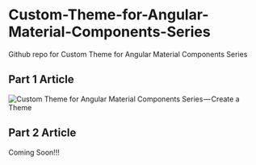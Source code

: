 # Custom-Theme-for-Angular-Material-Components-Series
Github repo for Custom Theme for Angular Material Components Series

## Part 1 Article
![Custom Theme for Angular Material Components Series — Create a Theme](https://medium.com/@shhdharmen/custom-theme-for-angular-material-components-series-create-a-theme-42229068271d)

## Part 2 Article
Coming Soon!!!
